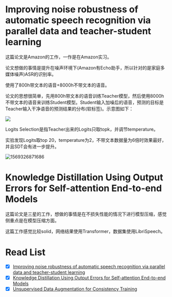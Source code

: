 # Improving noise robustness of automatic speech recognition via parallel data and teacher-student learning

这篇论文是Amazon的工作，一作是在Amazon实习。

论文想做的事情是提升在噪声环境下(Amazon有Echo助手，所以针对的是家庭多媒体噪声)ASR的识别率。

使用了800h带文本的语音+8000h不带文本的语音。

论文的思想很简单，先用800h带文本的语音训练Teacher模型，然后使用8000h不带文本的语音来训练Student模型。Student输入加噪后的语音，预测的目标是Teacher输入干净语音的预测结果的分布(软标签)。示意图如下：

![](E:\Github\ReadPapers\ASR\png\ICASSP2019_1.png)

Logits Selection是指Teacher出来的Logits只取topk，并调节temperature。

实验发现Logits取top 20，temperature为2，不带文本数据量为6倍时效果最好，并且SDT会有进一步提升。

![1569326871686](E:\Github\ReadPapers\ASR\png\ICASSP2019_2.png)

# Knowledge Distillation Using Output Errors for Self-attention End-to-end Models

这篇论文是三星的工作，想做的事情是在不损失性能的情况下进行模型压缩，感觉侧重点是在模型压缩方面。

这篇工作感觉比较solid，网络结果使用Transformer，数据集使用LibriSpeech。





# Read List

- [x] [Improving noise robustness of automatic speech recognition via parallel data and teacher-student learning](https://arxiv.org/abs/1901.02348)
- [x] [Knowledge Distillation Using Output Errors for Self-attention End-to-end Models](https://ieeexplore.ieee.org/abstract/document/8682775/)
- [x] [Unsupervised Data Augmentation for Consistency Training](https://arxiv.org/abs/1904.12848)